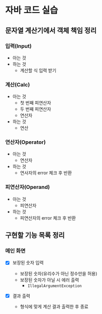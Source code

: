 # 자바 코드 실습
## 문자열 계산기에서 객체 책임 정리
### 입력(Input)
- 아는 것
- 하는 것
	- 계산할 식 입력 받기
	
### 계산(Calc)
- 아는 것
	- 첫 번째 피연산자
	- 두 번째 피연산자
	- 연산자
- 하는 것
	- 연산

### 연산자(Operator)
- 아는 것
	- 연산자
- 하는 것
	- 연사자의 error 체크 후 반환

### 피연산자(Operand)
- 아는 것 
	- 피연산자
- 하는 것
	- 피연산자의 error 체크 후 반환
	
## 구현할 기능 목록 정리
### 메인 화면
-[x] 보장된 숫자 입력
	- 보장된 숫자(유리수가 아닌 정수만을 허용)
	- 보장된 숫자가 아닐 시 에러 출력
		- ```IllegalArgumentException```
	
-[x] 결과 출력
	- 형식에 맞게 계산 결과 출력한 후 종료